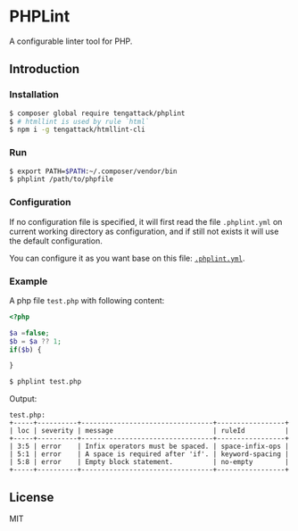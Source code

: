 # PHPLint

A configurable linter tool for PHP.

## Introduction

### Installation

```sh
$ composer global require tengattack/phplint
$ # htmllint is used by rule `html`
$ npm i -g tengattack/htmllint-cli
```

### Run

```sh
$ export PATH=$PATH:~/.composer/vendor/bin
$ phplint /path/to/phpfile
```

### Configuration

If no configuration file is specified, it will first read the file `.phplint.yml` on current working directory as configuration,
and if still not exists it will use the default configuration.

You can configure it as you want base on this file: [`.phplint.yml`](./.phplint.yml).

### Example

A php file `test.php` with following content:

```php
<?php

$a =false;
$b = $a ?? 1;
if($b) {

}
```

```sh
$ phplint test.php
```

Output:

```
test.php:
+-----+----------+---------------------------------+-----------------+
| loc | severity | message                         | ruleId          |
+-----+----------+---------------------------------+-----------------+
| 3:5 | error    | Infix operators must be spaced. | space-infix-ops |
| 5:1 | error    | A space is required after 'if'. | keyword-spacing |
| 5:8 | error    | Empty block statement.          | no-empty        |
+-----+----------+---------------------------------+-----------------+
```

## License

MIT
